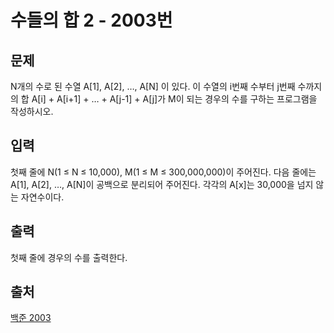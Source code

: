 <h1>수들의 합 2 - 2003번</h1>

<h2>문제</h2>

N개의 수로 된 수열 A[1], A[2], …, A[N] 이 있다. 이 수열의 i번째 수부터 j번째 수까지의 합 A[i] + A[i+1] + … + A[j-1] + A[j]가 M이 되는 경우의 수를 구하는 프로그램을 작성하시오.

<h2>입력</h2>

첫째 줄에 N(1 ≤ N ≤ 10,000), M(1 ≤ M ≤ 300,000,000)이 주어진다. 다음 줄에는 A[1], A[2], …, A[N]이 공백으로 분리되어 주어진다. 각각의 A[x]는 30,000을 넘지 않는 자연수이다.

<h2>출력</h2>

첫째 줄에 경우의 수를 출력한다.

<h2>출처</h2>

[백준 2003](https://www.acmicpc.net/problem/2003)